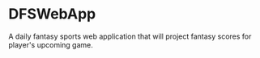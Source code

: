 # DFSWebApp
A daily fantasy sports web application that will project fantasy scores for player's upcoming game.
